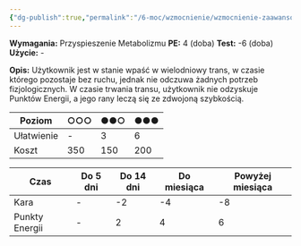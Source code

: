 ```yaml
---
{"dg-publish":true,"permalink":"/6-moc/wzmocnienie/wzmocnienie-zaawansowane/trans-hibernacyjny/","dgPassFrontmatter":true}
---
```


**Wymagania:** Przyspieszenie Metabolizmu
**PE:** 4 (doba)
**Test:** -6 (doba)
**Użycie:** -

**Opis:** Użytkownik jest w stanie wpaść w wielodniowy trans, w czasie którego pozostaje bez ruchu, jednak nie odczuwa żadnych potrzeb fizjologicznych. W czasie trwania transu, użytkownik nie odzyskuje Punktów Energii, a jego rany leczą się ze zdwojoną szybkością.

| Poziom     | ○○○ | ●●○ | ●●● |
| ---------- | --- | --- | --- |
| Ułatwienie | -   | 3   | 6   |
| Koszt      | 350 | 150 | 200 |

| Czas           | Do 5 dni | Do 14 dni | Do miesiąca | Powyżej miesiąca |
| -------------- | -------- | --------- | ----------- | ---------------- |
| Kara           | -        | -2        | -4          | -8               |
| Punkty Energii | -        | 2         | 4           | 6                |